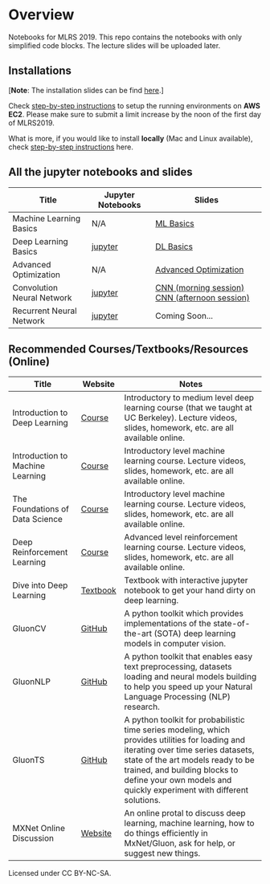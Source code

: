 # Overview


Notebooks for MLRS 2019. This repo contains the notebooks with only simplified code blocks. The lecture slides will be uploaded later.


## Installations

[**Note**: The installation slides can be find [here](https://github.com/goldmermaid/mlrs/blob/master/installations.pdf).]

Check [step-by-step instructions](http://numpy.d2l.ai/chapter_appendix/aws.html) to setup the running environments on **AWS EC2**. Please make sure to submit a limit increase by the noon of the first day of MLRS2019.

What is more, if you would like to install **locally** (Mac and Linux available), check [step-by-step instructions](http://numpy.d2l.ai/chapter_install/install.html) here.




## All the jupyter notebooks and slides

| Title                               |  Jupyter  Notebooks    |  Slides    |
| ------------------------------ | ---- | ---- |
| Machine Learning Basics | N/A | [ML Basics](https://github.com/goldmermaid/mlrs/blob/master/ML_basics.pdf) |
| Deep Learning Basics | [jupyter](https://github.com/goldmermaid/mlrs/tree/master/DL_basics) | [DL Basics](https://github.com/goldmermaid/mlrs/blob/master/DL_basics.pdf) |
| Advanced Optimization | N/A | [Advanced Optimization](https://github.com/goldmermaid/mlrs/blob/master/Advanced_Optimization.pdf) |
| Convolution Neural Network | [jupyter](https://github.com/goldmermaid/mlrs/tree/master/cnn) | [CNN (morning session)](https://github.com/goldmermaid/mlrs/blob/master/CNN_morning.pdf) [CNN (afternoon session)](https://github.com/goldmermaid/mlrs/blob/master/CNN_afternoon.pdf) |
| Recurrent Neural Network | [jupyter](https://github.com/goldmermaid/mlrs/tree/master/rnn) | Coming Soon... |



## Recommended Courses/Textbooks/Resources (Online)

| Title                               |  Website    |  Notes    |
| ------------------------------ | ---- | ---- |
| Introduction to Deep Learning | [Course](http://courses.d2l.ai/berkeley-stat-157/index.html) | Introductory to medium level deep learning course (that we taught at UC Berkeley). Lecture videos, slides, homework, etc. are all available online. |
| Introduction to Machine Learning | [Course](https://people.eecs.berkeley.edu/~jrs/189/) | Introductory level machine learning course. Lecture videos, slides, homework, etc. are all available online. |
| The Foundations of Data Science | [Course](http://data8.org/) | Introductory level machine learning course. Lecture videos, slides, homework, etc. are all available online. |
| Deep Reinforcement Learning | [Course](http://rail.eecs.berkeley.edu/deeprlcourse-fa18/) | Advanced level reinforcement learning course. Lecture videos, slides, homework, etc. are all available online. |
| Dive into Deep Learning | [Textbook](http://numpy.d2l.ai/) | Textbook with interactive jupyter notebook to get your hand dirty on deep learning. |
| GluonCV | [GitHub](https://github.com/dmlc/gluon-cv) | A python toolkit which provides implementations of the state-of-the-art (SOTA) deep learning models in computer vision.|
| GluonNLP | [GitHub](https://github.com/dmlc/gluon-nlp) | A python toolkit that enables easy text preprocessing, datasets loading and neural models building to help you speed up your Natural Language Processing (NLP) research. |
|GluonTS | [GitHub](https://github.com/dmlc/gluon-ts) | A python toolkit for probabilistic time series modeling, which provides utilities for loading and iterating over time series datasets, state of the art models ready to be trained, and building blocks to define your own models and quickly experiment with different solutions.
|MXNet Online Discussion | [Website](https://discuss.mxnet.io/) | An online protal to discuss deep learning, machine learning, how to do things efficiently in MxNet/Gluon, ask for help, or suggest new things.





Licensed under CC BY-NC-SA.
